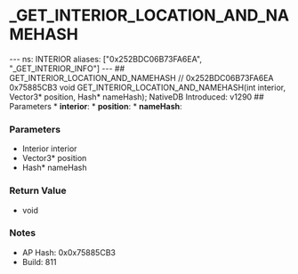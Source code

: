 # _GET_INTERIOR_LOCATION_AND_NAMEHASH

--- ns: INTERIOR aliases: ["0x252BDC06B73FA6EA", "_GET_INTERIOR_INFO"] --- ## GET_INTERIOR_LOCATION_AND_NAMEHASH  // 0x252BDC06B73FA6EA 0x75885CB3 void GET_INTERIOR_LOCATION_AND_NAMEHASH(int interior, Vector3* position, Hash* nameHash);  NativeDB Introduced: v1290  ## Parameters * **interior**: * **position**: * **nameHash**:

### Parameters
* Interior interior
* Vector3* position
* Hash* nameHash

### Return Value
* void

### Notes
* AP Hash: 0x0x75885CB3
* Build: 811

